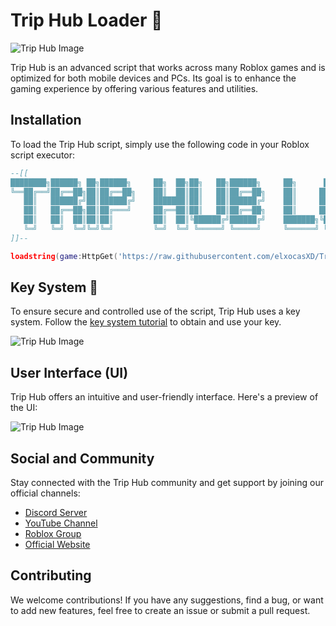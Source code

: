 # Trip Hub Loader 🚀

![Trip Hub Image](https://triphubscript.000webhostapp.com/img/Website/NewLoader.png)

Trip Hub is an advanced script that works across many Roblox games and is optimized for both mobile devices and PCs. Its goal is to enhance the gaming experience by offering various features and utilities.

## Installation

To load the Trip Hub script, simply use the following code in your Roblox script executor:

```lua
--[[
████████╗██████╗ ██╗██████╗     ██╗  ██╗██╗   ██╗██████╗     ██╗      ██████╗  █████╗ ██████╗ ███████╗██████╗ 
╚══██╔══╝██╔══██╗██║██╔══██╗    ██║  ██║██║   ██║██╔══██╗    ██║     ██╔═══██╗██╔══██╗██╔══██╗██╔════╝██╔══██╗
   ██║   ██████╔╝██║██████╔╝    ███████║██║   ██║██████╔╝    ██║     ██║   ██║███████║██║  ██║█████╗  ██████╔╝
   ██║   ██╔══██╗██║██╔═══╝     ██╔══██║██║   ██║██╔══██╗    ██║     ██║   ██║██╔══██║██║  ██║██╔══╝  ██╔══██╗
   ██║   ██║  ██║██║██║         ██║  ██║╚██████╔╝██████╔╝    ███████╗╚██████╔╝██║  ██║██████╔╝███████╗██║  ██║
   ╚═╝   ╚═╝  ╚═╝╚═╝╚═╝         ╚═╝  ╚═╝ ╚═════╝ ╚═════╝     ╚══════╝ ╚═════╝ ╚═╝  ╚═╝╚═════╝ ╚══════╝╚═╝  ╚═╝
]]--

loadstring(game:HttpGet('https://raw.githubusercontent.com/elxocasXD/Trip-Hub/main/Free%20Loader.lua'))()
```

## Key System 🔑

To ensure secure and controlled use of the script, Trip Hub uses a key system. Follow the [key system tutorial](https://www.youtube.com/watch?v=mkRQHeuHBn8) to obtain and use your key.

![Trip Hub Image](https://triphubscript.000webhostapp.com/img/Website/KeySystemLoader.png)

## User Interface (UI)

Trip Hub offers an intuitive and user-friendly interface. Here's a preview of the UI:

![Trip Hub Image](https://triphubscript.000webhostapp.com/img/Website/TripHubKavo.png)

## Social and Community

Stay connected with the Trip Hub community and get support by joining our official channels:

- [Discord Server](https://discord.com/invite/SKhamGzTdn)
- [YouTube Channel](https://youtube.com/channel/UCRiszwo8e1FmlWUBhPRMUsQ)
- [Roblox Group](https://www.roblox.com/groups/15601672/Trip-Hub#!/about)
- [Official Website](https://triphubscript.000webhostapp.com)

## Contributing

We welcome contributions! If you have any suggestions, find a bug, or want to add new features, feel free to create an issue or submit a pull request.
